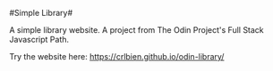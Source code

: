 #Simple Library#

A simple library website. A project from The Odin Project's Full Stack Javascript Path.

Try the website here: https://crlbien.github.io/odin-library/
